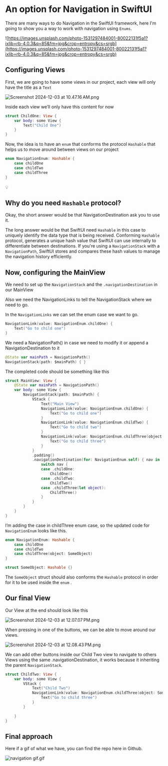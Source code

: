 # An option for Navigation in SwiftUI

There are many ways to do Navigation in the SwiftUI framework, here I'm going to show you a way to work with navigation using `Enums`.

![https://images.unsplash.com/photo-1531297484001-80022131f5a1?ixlib=rb-4.0.3&q=85&fm=jpg&crop=entropy&cs=srgb](https://images.unsplash.com/photo-1531297484001-80022131f5a1?ixlib=rb-4.0.3&q=85&fm=jpg&crop=entropy&cs=srgb)

## Configuring Views

First, we are going to have some views in our project, each view will only have the title as a `Text` 

![Screenshot 2024-12-03 at 10.47.16 AM.png](Screenshot_2024-12-03_at_10.47.16_AM.png)

Inside each view we’ll only have this content for now

```swift
struct ChildOne: View {
    var body: some View {
        Text("Child One")
    }
}
```

Now, the idea is to have an `enum` that conforms the protocol `Hashable` that helps us to move around between views on our project

```swift
enum NavigationEnum: Hashable {
    case childOne
    case childTwo
    case childThree
}
```

<aside>
💡

## Why do you need `Hashable` protocol?

Okay, the short answer would be that NavigationDestination ask you to use it.

The long answer would be that SwiftUI need `Hashable` in this case to uniquely identify the data type that is being received. Conforming `Hashable` protocol, generates a unique hash value that SwiftUI can use internally to differentiate between destinations. If you're using a `NavigationStack` with a `NavigationPath`, SwiftUI stores and compares these hash values to manage the navigation history efficiently.

</aside>

## Now, configuring the MainView

We need to set up the `NavigationStack` and the `.navigationDestination` in our MainView

Also we need the NavigationLinks to tell the NavigationStack where we need to go.

In the `NavigationLinks` we can set the enum case we want to go.

```swift
NavigationLink(value: NavigationEnum.childOne) {
    Text("Go to child one")
}
```

We need a NavigationPath() in case we need to modify it or append a NavigationDestination to it 

```swift
@State var mainPath = NavigationPath()
NavigationStack(path: $mainPath) { }
```

The completed code should be something like this

```swift
struct MainView: View {
    @State var mainPath = NavigationPath()
    var body: some View {
        NavigationStack(path: $mainPath) {
            VStack {
                Text("Main View")
                NavigationLink(value: NavigationEnum.childOne) {
                    Text("Go to child one")
                }
                NavigationLink(value: NavigationEnum.childTwo) {
                    Text("Go to child two")
                }
                NavigationLink(value: NavigationEnum.childThree(object: SomeObject())) {
                    Text("Go to child three")
                }
            }
            .padding()
            .navigationDestination(for: NavigationEnum.self) { nav in
                switch nav {
                case .childOne:
                    ChildOne()
                case .childTwo:
                    ChildTwo()
                case .childThree(let object):
                    ChildThree()
                }
            }
        }
    }
}
```

I’m adding the case in childThree enum case, so the updated code for `NavigationEnum` looks like this.

```swift
enum NavigationEnum: Hashable {
    case childOne
    case childTwo
    case childThree(object: SomeObject)
}

struct SomeObject: Hashable {}
```

The `SomeObject` struct should also conforms the `Hashable` protocol in order for it to be used inside the `enum` .

## Our final View

Our View at the end should look like this

![Screenshot 2024-12-03 at 12.07.07 PM.png](Screenshot_2024-12-03_at_12.07.07_PM.png)

When pressing in one of the buttons, we can be able to move around our views.

![Screenshot 2024-12-03 at 12.08.43 PM.png](Screenshot_2024-12-03_at_12.08.43_PM.png)

We can add other buttons inside our Child Two view to navigate to others Views using the same .navigationDestination, it works because it inheriting the parent `NavigationStack`.

```swift
struct ChildTwo: View {
    var body: some View {
        VStack {
            Text("Child Two")
            NavigationLink(value: NavigationEnum.childThree(object: SomeObject())) {
                Text("Go to child three")
            }
        }
        
    }
}
```

## Final approach

Here if a gif of what we have, you can find the repo here in Github.

![navigation gif.gif](navigation_gif.gif)
